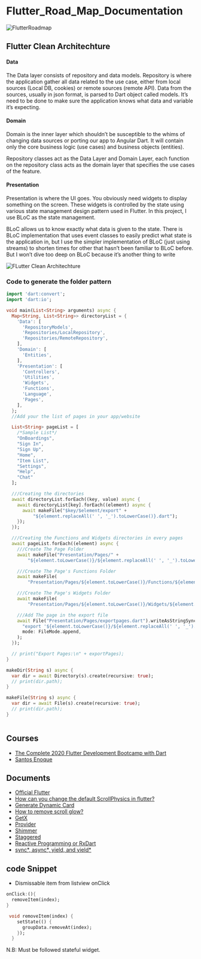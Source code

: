 # Flutter_Road_Map_Documentation

![FlutterRoadmap](https://user-images.githubusercontent.com/26745548/99886366-1d9c4900-2c66-11eb-91d5-6991b97eb984.png)

## Flutter Clean Architechture

#### Data
The Data layer consists of repository and data models. Repository is where the application gather all data related to the use case, either from local sources (Local DB, cookies) or remote sources (remote API). Data from the sources, usually in json format, is parsed to Dart object called models. It’s need to be done to make sure the application knows what data and variable it’s expecting.


#### Domain
Domain is the inner layer which shouldn’t be susceptible to the whims of changing data sources or porting our app to Angular Dart. It will contain only the core business logic (use cases) and business objects (entities).

Repository classes act as the Data Layer and Domain Layer, each function on the repository class acts as the domain layer that specifies the use cases of the feature.

#### Presentation
Presentation is where the UI goes. You obviously need widgets to display something on the screen. These widgets is controlled by the state using various state management design pattern used in Flutter. In this project, I use BLoC as the state management.

BLoC allows us to know exactly what data is given to the state. There is BLoC implementation that uses event classes to easily predict what state is the application in, but I use the simpler implementation of BLoC (just using streams) to shorten times for other that hasn’t been familiar to BLoC before. But I won’t dive too deep on BLoC because it’s another thing to write

![FLutter Clean Architechture](https://user-images.githubusercontent.com/56557098/103347921-9e9afb80-4ac2-11eb-8259-769d93bef2fd.jpg)

### Code to generate the folder pattern
```dart
import 'dart:convert';
import 'dart:io';

void main(List<String> arguments) async {
  Map<String, List<String>> directoryList = {
    'Data': [
      'RepositoryModels',
      'Repositories/LocalRepository',
      'Repositories/RemoteRepository',
    ],
    'Domain': [
      'Entities',
    ],
    'Presentation': [
      'Controllers',
      'Utilities',
      'Widgets',
      'Functions',
      'Language',
      'Pages',
    ],
  };
  //Add your the list of pages in your app/website

  List<String> pageList = [
    /*Sample List*/
    "OnBoardings",
    "Sign In",
    "Sign Up",
    "Home",
    "Item List",
    "Settings",
    "Help",
    "Chat"
  ];

  ///Creating the directories
  await directoryList.forEach((key, value) async {
    await directoryList[key].forEach((element) async {
      await makeFile("$key/$element/export" +
          "${element.replaceAll(' ', '_').toLowerCase()}.dart");
    });
  });

  ///Creating the Functions and Widgets directories in every pages
  await pageList.forEach((element) async {
    ///Create The Page Folder
    await makeFile("Presentation/Pages/" +
        "${element.toLowerCase()}/${element.replaceAll(' ', '_').toLowerCase()}Page.dart");

    ///Create The Page's Functions Folder
    await makeFile(
        "Presentation/Pages/${element.toLowerCase()}/Functions/${element.replaceAll(' ', '_').toLowerCase()}Functions.dart");

    ///Create The Page's Widgets Folder
    await makeFile(
        "Presentation/Pages/${element.toLowerCase()}/Widgets/${element.replaceAll(' ', '_').toLowerCase()}Widgets.dart");

    ///Add The page in the export file
    await File("Presentation/Pages/exportpages.dart").writeAsStringSync(
      "export '${element.toLowerCase()}/${element.replaceAll(' ', '_').toLowerCase()}Page.dart';\n",
      mode: FileMode.append,
    );
  });

  // print("Export Pages:\n" + exportPages);
}

makeDir(String s) async {
  var dir = await Directory(s).create(recursive: true);
  // print(dir.path);
}

makeFile(String s) async {
  var dir = await File(s).create(recursive: true);
  // print(dir.path);
}



```

## Courses
* [The Complete 2020 Flutter Development Bootcamp with Dart](https://www.udemy.com/course/flutter-bootcamp-with-dart/)
* [Santos Enoque](https://www.youtube.com/channel/UCRl79zOEtiLCglAFZJJzEZQ)
## Documents
* [Official Flutter](https://flutter.dev/)
* [How can you change the default ScrollPhysics in flutter?](https://stackoverflow.com/questions/62809540/how-can-you-change-the-default-scrollphysics-in-flutter)
* [Generate Dynamic Card](https://mirfahim.medium.com/how-to-generate-dynamic-card-in-flutter-with-listview-builder-and-floatingactionbutton-f925ec8e81a5)
* [How to remove scroll glow?](https://stackoverflow.com/questions/51119795/how-to-remove-scroll-glow)
* [GetX](https://pub.dev/packages/get)
* [Provider](https://pub.dev/packages/provider)
* [Shimmer](https://pub.dev/packages/shimmer)
* [Staggered](https://pub.dev/packages/flutter_staggered_grid_view)
* [Reactive Programming or RxDart](https://www.youtube.com/watch?v=x4FKXw4Uvls&list=PL_Wj0DgxTlJc8E3ulwdekyVI4Wc819azh&index=1&ab_channel=ProgrammingAddict) 
* [sync*, async*, yield, and yield*](https://jelenaaa.medium.com/what-are-sync-async-yield-and-yield-in-dart-defe57d06381)
## code Snippet
* Dismissable item from listview onClick

```dart
onClick:(){
  removeItem(index);
}

 void removeItem(index) {
    setState(() {
      groupData.removeAt(index);
    });
  }
```
N.B: Must be followed stateful widget. 


